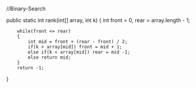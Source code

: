 //Binary-Search

public static int rank(int[] array, int k)
{
		int front = 0, rear = array.length - 1;
		
		while(front <= rear)
		{
			int mid = front + (rear - front) / 2;
			if(k > array[mid]) front = mid + 1;
			else if(k < array[mid]) rear = mid -1;
			else return mid;
		}
		return -1;
}
